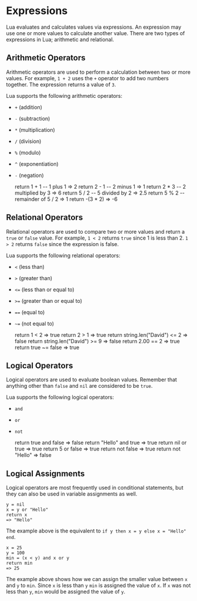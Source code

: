 Expressions
===========

Lua evaluates and calculates values via expressions. An expression may use one or more values to calculate 
another value. There are two types of expressions in Lua; arithmetic and relational.

Arithmetic Operators
----------------------

Arithmetic operators are used to perform a calculation between two or more values. For example, 
`1 + 2` uses the `+` operator to add two numbers together. The expression returns a value of `3`.

Lua supports the following arithmetic operators:

* `+` (addition)
* `-` (subtraction)
* `*` (multiplication)
* `/` (division)
* `%` (modulo)
* `^` (exponentiation)
* `-` (negation)

    return 1 + 1 -- 1 plus 1
    => 2
    return 2 - 1 -- 2 minus 1
    => 1
    return 2 * 3 -- 2 multiplied by 3
    => 6
    return 5 / 2 -- 5 divided by 2
    => 2.5
    return 5 % 2 -- remainder of 5 / 2
    => 1
    return -(3 * 2)
    => -6

Relational Operators
--------------------

Relational operators are used to compare two or more values and return a `true` or `false` value. For 
example, `1 < 2` returns `true` since 1 is less than 2. `1 > 2` returns `false` since the expression is 
false.

Lua supports the following relational operators:

* `<` (less than)
* `>` (greater than)
* `<=` (less than or equal to)
* `>=` (greater than or equal to)
* `==` (equal to)
* `~=` (not equal to)

    return 1 < 2
    => true
    return 2 > 1
    => true
    return string.len("David") <= 2
    => false
    return string.len("David") >= 9
    => false
    return 2.00 == 2
    => true
    return true ~= false
    => true

Logical Operators
-----------------

Logical operators are used to evaluate boolean values. Remember that anything other than `false` and `nil`
are considered to be `true`.

Lua supports the following logical operators:

* `and`
* `or`
* `not`

    return true and false
    => false
    return "Hello" and true
    => true
    return nil or true
    => true
    return 5 or false
    => true
    return not false
    => true
    return not "Hello"
    => false
    
Logical Assignments
-------------------

Logical operators are most frequently used in conditional statements, but they can also be used in variable 
assignments as well.

    y = nil
    x = y or "Hello"
    return x
    => "Hello"
    
The example above is the equivalent to `if y then x = y else x = "Hello" end`. 

    x = 25
    y = 100
    min = (x < y) and x or y
    return min
    => 25

The example above shows how we can assign the smaller value between `x` and `y` to `min`. Since `x` is less than `y`
`min` is assigned the value of `x`. If `x` was not less than `y`, `min` would be assigned the value of `y`.
